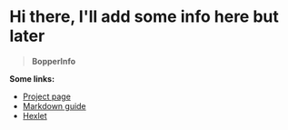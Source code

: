 # Hi there, I'll add some info here but later

> **BopperInfo**

**Some links:**
* [Project page](https://github.com/doomdonut666/RPS-Game)
* [Markdown guide](https://guides.hexlet.io/ru/markdown/)
* [Hexlet](https://hexlet.io)